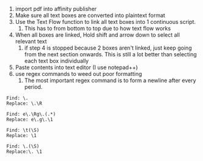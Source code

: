 1. import pdf into affinity publisher
2. Make sure all text boxes are converted into plaintext format
3. Use the Text Flow function to link all text boxes into 1 continuous script.
	1. This has to from bottom to top due to how text flow works
4. When all boxes are linked, Hold shift and arrow down to select all relevant text
	1. if step 4 is stopped because 2 boxes aren't linked, just keep going from the next section onwards. This is still a lot better than selecting each text box individually
5. Paste contents into text editor (I use notepad++)
6. use regex commands to weed out poor formatting
	1. The most important regex command is to form a newline after every period.


```regex
Find: \.
Replace: \.\R

Find: e\.\Rg\.(.*)
Replace: e\.g\.\1

Find: \t(\S)
Replace: \1

Find: \.(\S)
Replace:\. \1
```
